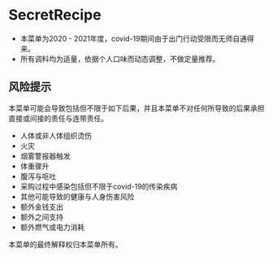 # SecretRecipe

* 本菜单为2020 - 2021年度，covid-19期间由于出门行动受限而无师自通得来。
* 所有调料均为适量，依据个人口味而动态调整，不做定量推荐。

## 风险提示
本菜单可能会导致包括但不限于如下后果，并且本菜单不对任何所导致的后果承担直接或间接的责任与连带责任。

* 人体或非人体组织烫伤
* 火灾
* 烟雾警报器触发
* 体重骤升
* 腹泻与呕吐
* 采购过程中感染包括但不限于covid-19的传染疾病
* 其他可能导致的健康与人身伤害风险
* 额外金钱支出
* 额外之间支持
* 额外燃气或电力消耗


本菜单的最终解释权归本菜单所有。
